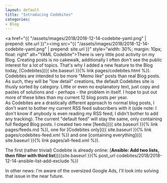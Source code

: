 ```yaml
---
layout: default
title: "Introducing Codebites"
categories:
- Blog
---
```


<a href="{{ "/assets/images/2018/2018-12-14-codebite-yaml.png" | prepend: site.url }}"><img src="{{ "/assets/images/2018/2018-12-14-codebite-yaml.png" | prepend: site.url }}" style="width: 30%; margin: 10px; float: right" alt="YAML Codebite"></a>There is very little post activity on my Blog. Creating posts is no cakewalk, additionally I often don't see the public interest for a lot of topics. That's why I added a new feature to the Blog today, [Codebites]({{ site.baseurl }}{% link pages/codebites.html %}). Codebites are intended to be more "Memo like" posts than real Blog posts. As such, they will be "low detail" creations, the default Codebites site is thusly sorted by category. Little or even no explanatory text, just copy and pastes of solutions and - perhaps - the problem in itself. I hope to put out more of these bites than my current 12 blog posts per year.  
As Codebites are a drastically different approach to normal blog posts, I don't want to bother my current RSS feed subscribers with it (side note: I don't know if anybody is even reading my RSS feed, I didn't bother to add any tracking). The current "default feed" will stay the same, only containing full fledged Blog posts. I created two new [feeds]({{ site.baseurl }}{% link pages/feeds.md %}), one for [Codebites only]({{ site.baseurl }}{% link pages/codebites-feed.xml %}) and one [containing everything]({{ site.baseurl }}{% link pages/all-feed.xml %}).

The first (rather trivial) Codebite is already online: [**Ansible: Add two lists, then filter with third list**]({{site.baseurl }}{% post_url codebites/2018/2018-12-14-ansible-list-add-exclude %})

In other news: I'm aware of the oversized Google Ads, I'll look into solving that issue in the near future.